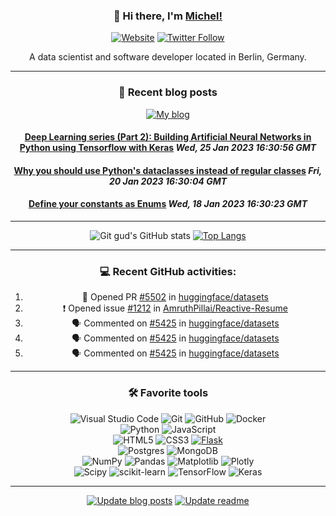 
<div align="center">
<p align="center">

### 👋   Hi there, I'm [Michel!](http://www.michelfailing.de) 

[![Website](https://img.shields.io/website?down_color=red&label=michelfailing.de&style=flat-square&url=http%3A%2F%2Fmichelfailing.de)](http://www.michelfailing.de)
[![Twitter Follow](https://img.shields.io/twitter/follow/FailingMichel?color=1DA1F2&logo=twitter&style=flat-square)](https://twitter.com/intent/follow?original_referer=https%3A%2F%2Fgithub.com%2FFailingMichel&screen_name=FailingMichel)


A data scientist and software developer located in Berlin, Germany.
</p>
</div>

------------------
<div align="center">
<p align="center">

### 📙 **Recent blog posts**  
 
[![My blog](https://img.shields.io/website?down_color=red&label=blog.michelfailing.de&style=flat-square&url=https%3A%2F%2Fblog.michelfailing.de)](https://blog.michelfailing.de)
<!--START_SECTION:feed-->
#### [Deep Learning series (Part 2): Building Artificial Neural Networks in Python using Tensorflow with Keras](https://blog.michelfailing.de/deep-learning-series-part-2-building-artificial-neural-networks-using-tensorflow-with-keras-in-python/) *Wed, 25 Jan 2023 16:30:56 GMT*
#### [Why you should use Python's dataclasses instead of regular classes](https://blog.michelfailing.de/why-you-should-use-pythons-dataclasses-instead-of-regular-classes/) *Fri, 20 Jan 2023 16:30:04 GMT*
#### [Define your constants as Enums](https://blog.michelfailing.de/define-your-constants-as-enums/) *Wed, 18 Jan 2023 16:30:23 GMT*
<!--END_SECTION:feed-->  

</p>
</div>
 
------------------
<div align="center">
<p align="center">

![Git gud's GitHub stats](https://github-readme-stats.vercel.app/api?username=MichlF&count_private=true&hide=stars&show_icons=true&theme=merko)
[![Top Langs](https://github-readme-stats.vercel.app/api/top-langs/?username=MichlF&langs_count=8&layout=compact&theme=merko)](https://github.com/anuraghazra/github-readme-stats)
 
</p>
</div>

------------------
<div align="center">
<p align="center">
 
### 💻 **Recent GitHub activities:**  
 
<!-- the first part of your README.md goes here! -->

<!--START_SECTION:activity-->
1. 💪 Opened PR [#5502](https://github.com/huggingface/datasets/pull/5502) in [huggingface/datasets](https://github.com/huggingface/datasets)
2. ❗️ Opened issue [#1212](https://github.com/AmruthPillai/Reactive-Resume/issues/1212) in [AmruthPillai/Reactive-Resume](https://github.com/AmruthPillai/Reactive-Resume)
3. 🗣 Commented on [#5425](https://github.com/huggingface/datasets/issues/5425) in [huggingface/datasets](https://github.com/huggingface/datasets)
4. 🗣 Commented on [#5425](https://github.com/huggingface/datasets/issues/5425) in [huggingface/datasets](https://github.com/huggingface/datasets)
5. 🗣 Commented on [#5425](https://github.com/huggingface/datasets/issues/5425) in [huggingface/datasets](https://github.com/huggingface/datasets)
<!--END_SECTION:activity-->

<!-- the last part/remainder of your README.md goes here -->
 
</p>
</div>

------------------
<div align="center">
<p align="center">
 
### 🛠️ **Favorite tools**<br />


![Visual Studio Code](https://img.shields.io/badge/Visual%20Studio%20Code-0078d7.svg?style=flat-square&logo=visual-studio-code&logoColor=white)
![Git](https://img.shields.io/badge/git-%23F05033.svg?style=flat-squaer&logo=git&logoColor=white)
![GitHub](https://img.shields.io/badge/github-%23121011.svg?style=flat-square&logo=github&logoColor=white)
![Docker](https://img.shields.io/badge/docker-%230db7ed.svg?style=flat-square&logo=docker&logoColor=white)  
![Python](https://img.shields.io/badge/python-3670A0?style=flat-square&logo=python&logoColor=ffdd54)
![JavaScript](https://img.shields.io/badge/javascript-%23323330.svg?style=flat-square&logo=javascript&logoColor=%23F7DF1E)  
![HTML5](https://img.shields.io/badge/html5-%23E34F26.svg?style=flat-square&logo=html5&logoColor=white)
![CSS3](https://img.shields.io/badge/css3-%231572B6.svg?style=flat-square&logo=css3&logoColor=white)
[![Flask](https://img.shields.io/badge/-Flask-000000?style=flat-square&logo=Flask&logoColor=ffffff)](https://flask.palletsprojects.com/)  
![Postgres](https://img.shields.io/badge/postgres-%23316192.svg?style=flat-squaer&logo=postgresql&logoColor=white)
![MongoDB](https://img.shields.io/badge/MongoDB-%234ea94b.svg?style=flat-square&logo=mongodb&logoColor=white)  
![NumPy](https://img.shields.io/badge/numpy-%23013243.svg?style=flat-square&logo=numpy&logoColor=white)
![Pandas](https://img.shields.io/badge/pandas-%23150458.svg?style=flat-square&logo=pandas&logoColor=white)
![Matplotlib](https://img.shields.io/badge/Matplotlib-%23ffffff.svg?style=flat-square&logo=Matplotlib&logoColor=black)
![Plotly](https://img.shields.io/badge/Plotly-%233F4F75.svg?style=flat-square&logo=plotly&logoColor=white)  
![Scipy](https://img.shields.io/badge/SciPy-%230C55A5.svg?style=flat-square&logo=scipy&logoColor=%white)
![scikit-learn](https://img.shields.io/badge/scikit--learn-%23F7931E.svg?style=flat-squaree&logo=scikit-learn&logoColor=white)
![TensorFlow](https://img.shields.io/badge/TensorFlow-%23FF6F00.svg?style=flat-square&logo=TensorFlow&logoColor=white)
![Keras](https://img.shields.io/badge/Keras-%23D00000.svg?style=flat-square&logo=Keras&logoColor=white)

</p>
</div>
 
------------------
<div align="center">
<p align="center">

[![Update blog posts](https://img.shields.io/github/actions/workflow/status/MichlF/MichlF/update-blog-readme.yml?label=update-blog-posts)](https://github.com/MichlF/MichlF/blob/main/.github/workflows/update-readme.yml)
[![Update readme](https://img.shields.io/github/actions/workflow/status/MichlF/MichlF/update-readme.yml?label=update-activities)](https://github.com/MichlF/MichlF/blob/main/.github/workflows/update-readme.yml)

</p>
</div>
<!--
You want to find out how to do this?
Check out: https://www.youtube.com/watch?v=n6d4KHSKqGk&t
-->

